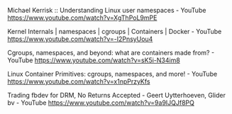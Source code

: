 Michael Kerrisk :: Understanding Linux user namespaces - YouTube
https://www.youtube.com/watch?v=XgThPoL9mPE

Kernel Internals | namespaces | cgroups | Containers | Docker - YouTube
https://www.youtube.com/watch?v=-I2PnsyUou4

Cgroups, namespaces, and beyond: what are containers made from? - YouTube
https://www.youtube.com/watch?v=sK5i-N34im8

Linux Container Primitives: cgroups, namespaces, and more! - YouTube
https://www.youtube.com/watch?v=x1npPrzyKfs

Trading fbdev for DRM, No Returns Accepted - Geert Uytterhoeven, Glider bv - YouTube
https://www.youtube.com/watch?v=9a9IJQJf8PQ
